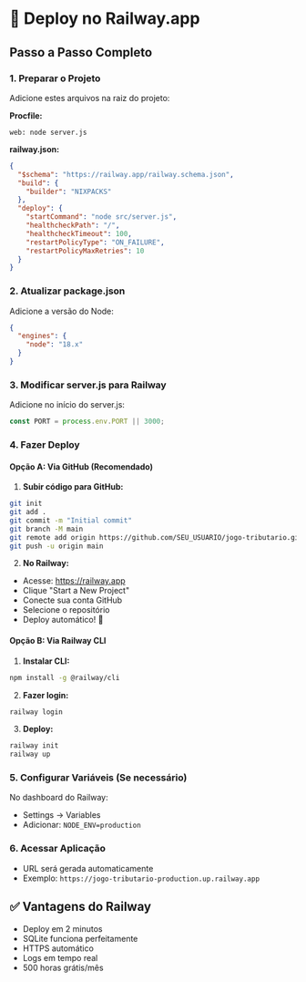 # 🚂 Deploy no Railway.app

## Passo a Passo Completo

### 1. **Preparar o Projeto**

Adicione estes arquivos na raiz do projeto:

**Procfile:**
```
web: node server.js
```

**railway.json:**
```json
{
  "$schema": "https://railway.app/railway.schema.json",
  "build": {
    "builder": "NIXPACKS"
  },
  "deploy": {
    "startCommand": "node src/server.js",
    "healthcheckPath": "/",
    "healthcheckTimeout": 100,
    "restartPolicyType": "ON_FAILURE",
    "restartPolicyMaxRetries": 10
  }
}
```

### 2. **Atualizar package.json**

Adicione a versão do Node:
```json
{
  "engines": {
    "node": "18.x"
  }
}
```

### 3. **Modificar server.js para Railway**

Adicione no início do server.js:
```javascript
const PORT = process.env.PORT || 3000;
```

### 4. **Fazer Deploy**

#### Opção A: Via GitHub (Recomendado)

1. **Subir código para GitHub:**
```bash
git init
git add .
git commit -m "Initial commit"
git branch -M main
git remote add origin https://github.com/SEU_USUARIO/jogo-tributario.git
git push -u origin main
```

2. **No Railway:**
- Acesse: https://railway.app
- Clique "Start a New Project"
- Conecte sua conta GitHub
- Selecione o repositório
- Deploy automático! 🎉

#### Opção B: Via Railway CLI

1. **Instalar CLI:**
```bash
npm install -g @railway/cli
```

2. **Fazer login:**
```bash
railway login
```

3. **Deploy:**
```bash
railway init
railway up
```

### 5. **Configurar Variáveis (Se necessário)**

No dashboard do Railway:
- Settings → Variables
- Adicionar: `NODE_ENV=production`

### 6. **Acessar Aplicação**

- URL será gerada automaticamente
- Exemplo: `https://jogo-tributario-production.up.railway.app`

## ✅ Vantagens do Railway

- Deploy em 2 minutos
- SQLite funciona perfeitamente
- HTTPS automático
- Logs em tempo real
- 500 horas grátis/mês
